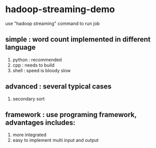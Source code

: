 # hadoop-streaming-demo

use "hadoop streaming" command to run job

## simple : word count implemented in different language
1. python : recommended
2. cpp    : needs to build
3. shell  : speed is bloody slow

## advanced : several typical cases 
1. secondary sort

## framework : use programing framework, advantages includes:
1. more integrated
2. easy to implement multi input and output
